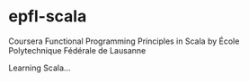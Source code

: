 # epfl-scala
Coursera Functional Programming Principles in Scala by École Polytechnique Fédérale de Lausanne

Learning Scala...
